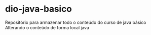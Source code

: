 # dio-java-basico
Repositório para armazenar todo o conteúdo do curso de java básico
Alterando o conteúdo de forma local java
